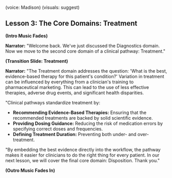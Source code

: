 (voice: Madison)
(visuals: suggest)

## Lesson 3: The Core Domains: Treatment

**(Intro Music Fades)**

**Narrator:** "Welcome back. We've just discussed the Diagnostics domain. Now we move to the second core domain of a clinical pathway: Treatment."

**(Transition Slide: Treatment)**

**Narrator:** "The Treatment domain addresses the question: 'What is the best, evidence-based therapy for this patient's condition?' Variation in treatment can be influenced by everything from a clinician's training to pharmaceutical marketing. This can lead to the use of less effective therapies, adverse drug events, and significant health disparities.

"Clinical pathways standardize treatment by:
*   **Recommending Evidence-Based Therapies:** Ensuring that the recommended treatments are backed by solid scientific evidence.
*   **Providing Dosing Guidance:** Reducing the risk of medication errors by specifying correct doses and frequencies.
*   **Defining Treatment Duration:** Preventing both under- and over-treatment.

"By embedding the best evidence directly into the workflow, the pathway makes it easier for clinicians to do the right thing for every patient. In our next lesson, we will cover the final core domain: Disposition. Thank you."

**(Outro Music Fades In)**
